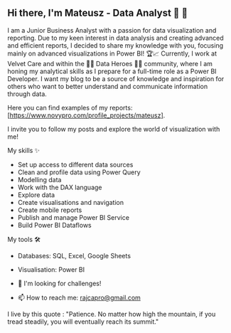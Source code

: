 ## Hi there, I'm Mateusz - Data Analyst 👋 👋

I am a Junior Business Analyst with a passion for data visualization and reporting. 
Due to my keen interest in data analysis and creating advanced and efficient reports, I decided to share my knowledge with you, focusing mainly on advanced visualizations in Power BI! 🏆📈
Currently, I work at Velvet Care and within the 🦸‍♀ Data Heroes 🦸‍♀️ community, where I am honing my analytical skills as I prepare for a full-time role as a Power BI Developer. 
I want my blog to be a source of knowledge and inspiration for others who want to better understand and communicate information through data.

Here you can find examples of my reports: [https://www.novypro.com/profile_projects/mateusz].

I invite you to follow my posts and explore the world of visualization with me!



My skills ✨

- Set up access to different data sources
- Clean and profile data using Power Query
- Modelling data
- Work with the DAX language
- Explore data
- Create visualisations and navigation
- Create mobile reports
- Publish and manage Power BI Service
- Build Power BI Dataflows

My tools 🛠
- Databases: SQL, Excel, Google Sheets
- Visualisation: Power BI



- 👯 I'm looking for challenges!
- 📫 How to reach me: rajcapro@gmail.com


I live by this quote : 
"Patience. 
No matter how high the mountain, 
if you tread steadily,
 you will eventually reach its summit." 
